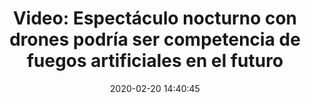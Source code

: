 ---
permalink: 	Editorial/espectaculo-nocturno-con-drones-iluminados
id:	179
layout: 	regularpost
title: 	"Video: Espectáculo nocturno con drones podría ser competencia de fuegos artificiales en el futuro"
publish_date: 	1 de Febrero de 2020
date:	2020-02-20 14:40:45
categories:	["Entretenimiento", "Curiosidades"]
tags:	["Drones", "Espectáculo"]
preview_sentence:	"Los avances en tecnología de vuelo de drones sincronizados abren las puertas para una nueva forma de entretenimiento."
intro_paragraph: 	"os avances en tecnología de drones permiten que hoy en día se realizen maniobras con cualquier número de drones y que éstos coordinen entre ellos su movimiento para presentar una formación que es mucho más llamativa que la suma de sus partes. Así lo demostró en este video Adam Zimmer quien trabaja para <i>Firefly Drone Shows</i> y ejecutó la coreografía utilizando 100 drones en la villa de Holly, Michigan."
other_paragraphs:	["Aunque cabe acotar que el video ha sido post-editado para que se reproduzca a una velocidad mayor de la real, cada día se hace más común este tipo de espectáculo y forma parte de un mercado en crecimiento.", "La mayoría de los drones utilizados para este propósito entran en la categoría de <i>quadcopter</i> y, como su nombre en inglés lo indica, están equipados con 4 helices para maximizar la maniobrabilidad y estabilidad de la aeronave.", "Estos equipos funcionan a base de baterías que duran entre 5 y 20 minutos dependiendo del tamaño y ésta es la limitante principal que presentan al momento", "Para obtener más información sobre este evento puedes ingresar a la página web del departamento de ingeniería aeroespacial de la Universidad de Illinois <a href=''https://aerospace.illinois.edu/news/public-invited-view-100-drone-aerial-light-show'>haciendo click aquí</a> o a la página de la empresa encargada del evento <a href='https://www.fireflydroneshows.com/'>haciendo click aquí</a>.","Nos interesa saber qué opinas, ¿sustituiran estos equipos a los fuegos artificiales en el futuro?, deja tu comentario abajo."]
decorative_letter:	L
blockquote:	"Los drones, en general, van a tener un impacto mayor al que la gente espera, van a ayudar de forma positiva a la sociedad."
blockquote_author:	"Bill Gates, 2013, comentando sobre la iniciativa de Jeff Bezos de hacer entrega de paquetes con drones."
video_file:	video179.mp4
image_file:	image179.jpg
preview_image:	previewimage179.jpg
image_legend:	"Shanghai genero controversia alrededor del mundo al pregrabar un espectáculo de drones nocturno y alegar falsamente en los medios que tomó lugar durante las celebraciones de año nuevo."
large_image: largeimage179.jpg
---